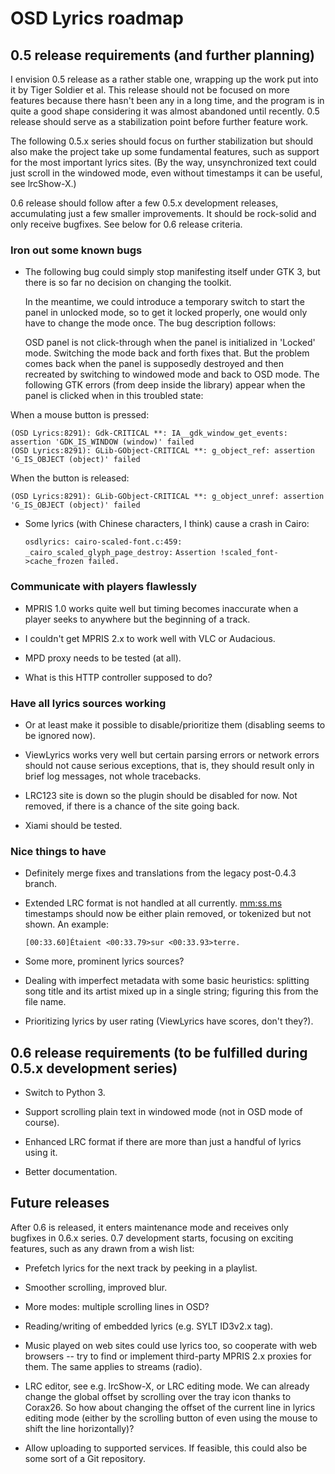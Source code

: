 # OSD Lyrics roadmap

## 0.5 release requirements (and further planning)

I envision 0.5 release as a rather stable one, wrapping up the work put into
it by Tiger Soldier et al. This release should not be focused on more features
because there hasn't been any in a long time, and the program is in quite a
good shape considering it was almost abandoned until recently. 0.5 release
should serve as a stabilization point before further feature work.

The following 0.5.x series should focus on further stabilization but should
also make the project take up some fundamental features, such as support for
the most important lyrics sites. (By the way, unsynchronized text could just
scroll in the windowed mode, even without timestamps it can be useful, see
lrcShow-X.)

0.6 release should follow after a few 0.5.x development releases, accumulating
just a few smaller improvements. It should be rock-solid and only receive
bugfixes. See below for 0.6 release criteria.

### Iron out some known bugs

* The following bug could simply stop manifesting itself under GTK 3, but there
  is so far no decision on changing the toolkit.

  In the meantime, we could introduce a temporary switch to start the panel in
  unlocked mode, so to get it locked properly, one would only have to change
  the mode once. The bug description follows:

  OSD panel is not click-through when the panel is initialized in 'Locked'
  mode. Switching the mode back and forth fixes that. But the problem comes
  back when the panel is supposedly destroyed and then recreated by switching
  to windowed mode and back to OSD mode.
  The following GTK errors (from deep inside the library) appear when the panel
  is clicked when in this troubled state:

When a mouse button is pressed:

```
(OSD Lyrics:8291): Gdk-CRITICAL **: IA__gdk_window_get_events: assertion 'GDK_IS_WINDOW (window)' failed
(OSD Lyrics:8291): GLib-GObject-CRITICAL **: g_object_ref: assertion 'G_IS_OBJECT (object)' failed
```

When the button is released:

```
(OSD Lyrics:8291): GLib-GObject-CRITICAL **: g_object_unref: assertion 'G_IS_OBJECT (object)' failed
```

* Some lyrics (with Chinese characters, I think) cause a crash in Cairo:

  `osdlyrics: cairo-scaled-font.c:459: _cairo_scaled_glyph_page_destroy:`
  `Assertion !scaled_font->cache_frozen failed.`

### Communicate with players flawlessly

* MPRIS 1.0 works quite well but timing becomes inaccurate when a player seeks
  to anywhere but the beginning of a track.

* I couldn't get MPRIS 2.x to work well with VLC or Audacious.

* MPD proxy needs to be tested (at all).

* What is this HTTP controller supposed to do?

### Have all lyrics sources working

* Or at least make it possible to disable/prioritize them (disabling seems to
  be ignored now).

* ViewLyrics works very well but certain parsing errors or network errors
  should not cause serious exceptions, that is, they should result only in
  brief log messages, not whole tracebacks.

* LRC123 site is down so the plugin should be disabled for now. Not removed, if
  there is a chance of the site going back.

* Xiami should be tested.

### Nice things to have

* Definitely merge fixes and translations from the legacy post-0.4.3 branch.

* Extended LRC format is not handled at all currently. <mm:ss.ms> timestamps
  should now be either plain removed, or tokenized but not shown. An example:

  `[00:33.60]Étaient <00:33.79>sur <00:33.93>terre.`

* Some more, prominent lyrics sources?

* Dealing with imperfect metadata with some basic heuristics: splitting song
  title and its artist mixed up in a single string; figuring this from the file
  name.

* Prioritizing lyrics by user rating (ViewLyrics have scores, don't they?).

## 0.6 release requirements (to be fulfilled during 0.5.x development series)

* Switch to Python 3.

* Support scrolling plain text in windowed mode (not in OSD mode of course).

* Enhanced LRC format if there are more than just a handful of lyrics using it.

* Better documentation.

## Future releases

After 0.6 is released, it enters maintenance mode and receives only bugfixes in
0.6.x series. 0.7 development starts, focusing on exciting features, such as
any drawn from a wish list:

* Prefetch lyrics for the next track by peeking in a playlist.

* Smoother scrolling, improved blur.

* More modes: multiple scrolling lines in OSD?

* Reading/writing of embedded lyrics (e.g. SYLT ID3v2.x tag).

* Music played on web sites could use lyrics too, so cooperate with web
  browsers -- try to find or implement third-party MPRIS 2.x proxies for them.
  The same applies to streams (radio).

* LRC editor, see e.g. lrcShow-X, or LRC editing mode. We can already change
  the global offset by scrolling over the tray icon thanks to Corax26. So how
  about changing the offset of the current line in lyrics editing mode (either
  by the scrolling button of even using the mouse to shift the line
  horizontally)?

* Allow uploading to supported services. If feasible, this could also be some
  sort of a Git repository.
